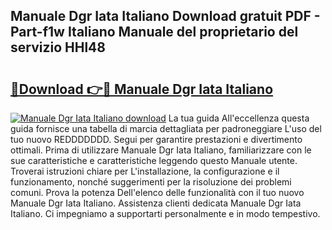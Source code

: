 ## Manuale Dgr Iata Italiano Download gratuit PDF - Part-f1w Italiano Manuale del proprietario del servizio HHl48

# <h2><a href="http://dffctq4.blite.top/?on=Manuale+Dgr+Iata+Italiano">🔗Download 👉🔴 Manuale Dgr Iata Italiano</a></h2>

[![Manuale Dgr Iata Italiano download](https://i.imgur.com/lujVjoI.png)](http://dffctq4.blite.top/?on=Manuale+Dgr+Iata+Italiano)
La tua guida All'eccellenza questa guida fornisce una tabella di marcia dettagliata per padroneggiare L'uso del tuo nuovo REDDDDDDD. Segui per garantire prestazioni e divertimento ottimali. Prima di utilizzare Manuale Dgr Iata Italiano, familiarizzare con le sue caratteristiche e caratteristiche leggendo questo Manuale utente. Troverai istruzioni chiare per L'installazione, la configurazione e il funzionamento, nonché suggerimenti per la risoluzione dei problemi comuni. Prova la potenza Dell'elenco delle funzionalità con il tuo nuovo Manuale Dgr Iata Italiano. Assistenza clienti dedicata Manuale Dgr Iata Italiano. Ci impegniamo a supportarti personalmente e in modo tempestivo.
